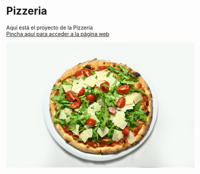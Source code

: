 # Pizzeria

Aquí está el proyecto de la Pizzería <br>
[Pincha aquí para acceder a la página web](https://jcruz-8.github.io/Pizzeria/)

<img src="img/pexels-visionartav-11654221.jpg" width="800">

